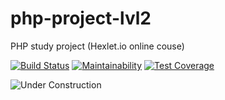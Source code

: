 # php-project-lvl2
PHP study project (Hexlet.io online couse)

[![Build Status](https://travis-ci.com/rualt/php-project-lvl2.svg?branch=master)](https://travis-ci.com/rualt/php-project-lvl2)
[![Maintainability](https://api.codeclimate.com/v1/badges/70f84daf97ed858c5444/maintainability)](https://codeclimate.com/github/rualt/php-project-lvl2/maintainability)
[![Test Coverage](https://api.codeclimate.com/v1/badges/70f84daf97ed858c5444/test_coverage)](https://codeclimate.com/github/rualt/php-project-lvl2/test_coverage)


![Under Construction](https://i0.pngocean.com/files/240/565/307/logo-architectural-engineering-computer-icons-building-under-construction-thumb.jpg)